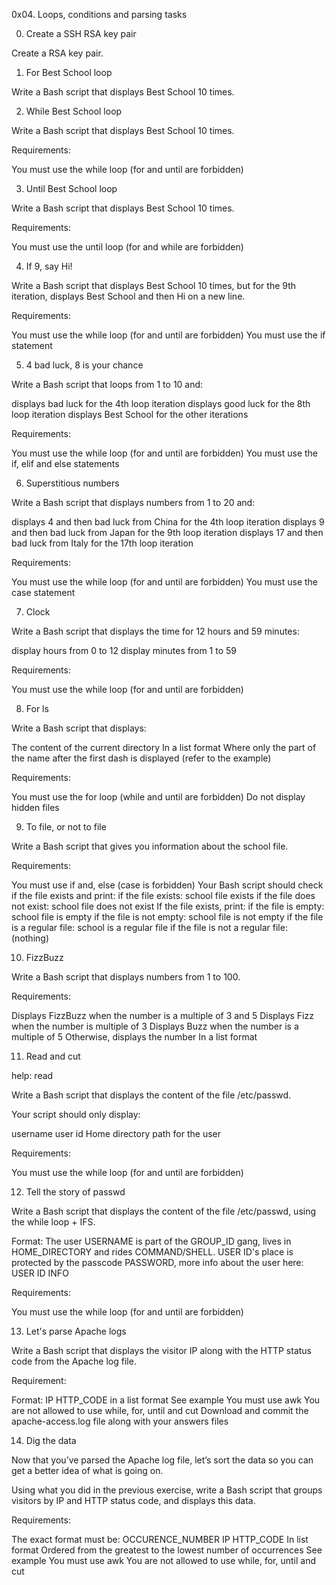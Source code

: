 0x04. Loops, conditions and parsing tasks

0. Create a SSH RSA key pair

Create a RSA key pair.

1. For Best School loop

Write a Bash script that displays Best School 10 times.

2. While Best School loop

Write a Bash script that displays Best School 10 times.

Requirements:

You must use the while loop (for and until are forbidden)

3. Until Best School loop

Write a Bash script that displays Best School 10 times.

Requirements:

You must use the until loop (for and while are forbidden)

4. If 9, say Hi!

Write a Bash script that displays Best School 10 times, but for the 9th iteration, displays Best School and then Hi on a new line.

Requirements:

You must use the while loop (for and until are forbidden)
You must use the if statement

5. 4 bad luck, 8 is your chance

Write a Bash script that loops from 1 to 10 and:

displays bad luck for the 4th loop iteration
displays good luck for the 8th loop iteration
displays Best School for the other iterations

Requirements:

You must use the while loop (for and until are forbidden)
You must use the if, elif and else statements

6. Superstitious numbers

Write a Bash script that displays numbers from 1 to 20 and:

displays 4 and then bad luck from China for the 4th loop iteration
displays 9 and then bad luck from Japan for the 9th loop iteration
displays 17 and then bad luck from Italy for the 17th loop iteration

Requirements:

You must use the while loop (for and until are forbidden)
You must use the case statement

7. Clock

Write a Bash script that displays the time for 12 hours and 59 minutes:

display hours from 0 to 12
display minutes from 1 to 59

Requirements:

You must use the while loop (for and until are forbidden)

8. For ls

Write a Bash script that displays:

The content of the current directory
In a list format
Where only the part of the name after the first dash is displayed (refer to the example)

Requirements:

You must use the for loop (while and until are forbidden)
Do not display hidden files

9. To file, or not to file

Write a Bash script that gives you information about the school file.

Requirements:

You must use if and, else (case is forbidden)
Your Bash script should check if the file exists and print:
if the file exists: school file exists
if the file does not exist: school file does not exist
If the file exists, print:
if the file is empty: school file is empty
if the file is not empty: school file is not empty
if the file is a regular file: school is a regular file
if the file is not a regular file: (nothing)

10. FizzBuzz

Write a Bash script that displays numbers from 1 to 100.

Requirements:

Displays FizzBuzz when the number is a multiple of 3 and 5
Displays Fizz when the number is multiple of 3
Displays Buzz when the number is a multiple of 5
Otherwise, displays the number
In a list format

11. Read and cut

help: read

Write a Bash script that displays the content of the file /etc/passwd.

Your script should only display:

username
user id
Home directory path for the user

Requirements:

You must use the while loop (for and until are forbidden)

12. Tell the story of passwd

Write a Bash script that displays the content of the file /etc/passwd, using the while loop + IFS.

Format: The user USERNAME is part of the GROUP_ID gang, lives in HOME_DIRECTORY and rides COMMAND/SHELL. USER ID's place is protected by the passcode PASSWORD, more info about the user here: USER ID INFO

Requirements:

You must use the while loop (for and until are forbidden)

13. Let's parse Apache logs

Write a Bash script that displays the visitor IP along with the HTTP status code from the Apache log file.

Requirement:

Format: IP HTTP_CODE
in a list format
See example
You must use awk
You are not allowed to use while, for, until and cut
Download and commit the apache-access.log file along with your answers files

14. Dig the data

Now that you’ve parsed the Apache log file, let’s sort the data so you can get a better idea of what is going on.

Using what you did in the previous exercise, write a Bash script that groups visitors by IP and HTTP status code, and displays this data.

Requirements:

The exact format must be:
OCCURENCE_NUMBER IP HTTP_CODE
In list format
Ordered from the greatest to the lowest number of occurrences
See example
You must use awk
You are not allowed to use while, for, until and cut
